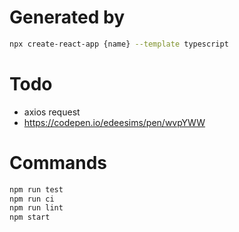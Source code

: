 # Generated by
```bash
npx create-react-app {name} --template typescript
```

# Todo 
- axios request
- https://codepen.io/edeesims/pen/wvpYWW

# Commands
```bash
npm run test
npm run ci
npm run lint
npm start
```
